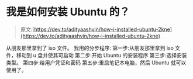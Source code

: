 # 我是如何安装 Ubuntu 的？

> 原文:[https://dev.to/adityaashvin/how-i-installed-ubuntu-2kne](https://dev.to/adityaashvin/how-i-installed-ubuntu-2kne)

从朋友那里拿到了 iso 文件。
我用的分步程序:
第一步:从朋友那里拿到 iso 文件，移动到 u 盘并使其可启动
第二步:开始 Ubuntu 的安装程序
第三步:选择安装类型。
第四步:给用户凭证和密码
第五步:重启笔记本电脑，然后 Ubuntu 就可以使用了。